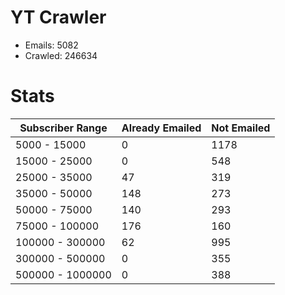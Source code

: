 # YT Crawler
- Emails: 5082
- Crawled: 246634

# Stats
| Subscriber Range  | Already Emailed | Not Emailed |
|-------|-------|-------|
| 5000 - 15000 | 0 | 1178 |
| 15000 - 25000 | 0 | 548 |
| 25000 - 35000 | 47 | 319 |
| 35000 - 50000 | 148 | 273 |
| 50000 - 75000 | 140 | 293 |
| 75000 - 100000 | 176 | 160 |
| 100000 - 300000 | 62 | 995 |
| 300000 - 500000 | 0 | 355 |
| 500000 - 1000000 | 0 | 388 |
